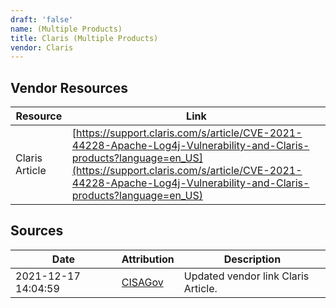 ```yaml
---
draft: 'false'
name: (Multiple Products)
title: Claris (Multiple Products)
vendor: Claris
---
```


## Vendor Resources
| Resource | Link |
| --- | --- |
| Claris Article | [https://support.claris.com/s/article/CVE-2021-44228-Apache-Log4j-Vulnerability-and-Claris-products?language=en_US](https://support.claris.com/s/article/CVE-2021-44228-Apache-Log4j-Vulnerability-and-Claris-products?language=en_US) |



## Sources
| Date | Attribution | Description |
| --- | --- | --- |
| 2021-12-17 14:04:59 | [CISAGov](https://raw.githubusercontent.com/cisagov/log4j-affected-db/develop/README.md) | Updated vendor link Claris Article.  |

